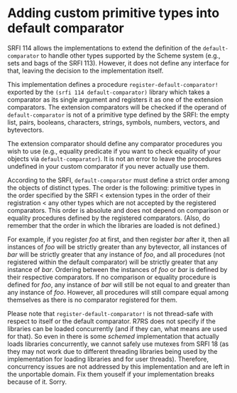 # Adding custom primitive types into default comparator

SRFI 114 allows the implementations to extend the definition of the `default-comparator` to handle
other types supported by the Scheme system (e.g., sets and bags of the SRFI 113). However, it does
not define any interface for that, leaving the decision to the implementation itself.

This implementation defines a procedure `register-default-comparator!` exported by the `(srfi 114
default-comparator)` library which takes a comparator as its single argument and registers it as one
of the extension comparators. The extension comparators will be checked if the operand of `default-comparator`
is not of a primitive type defined by the SRFI: the empty list, pairs, booleans, characters, strings,
symbols, numbers, vectors, and bytevectors.

The extension comparator should define any comparator procedures you wish to use (e.g., equality
predicate if you want to check equality of your objects via `default-comparator`). It is not an error
to leave the procedures undefined in your custom comparator if you never actually use them.

According to the SRFI, `default-comparator` must define a strict order among the objects of distinct
types. The order is the following: primitive types in the order specified by the SRFI < extension types
in the order of their registration < any other types which are not accepted by the registered comparators.
This order is absolute and does not depend on comparison or equality procedures defined by the registered
comparators. (Also, do remember that the order in which the libraries are loaded is not defined.)

For example, if you register _foo_ at first, and then register _bar_ after it, then all instances of
_foo_ will be strictly greater than any bytevector, all instances of _bar_ will be strictly greater
that any instance of _foo_, and all procedures (not registered within the default comparator) will be
strictly greater that any instance of _bar_. Ordering between the instances of _foo_ or _bar_ is defined
by their respective comparators. If no comparison or equality procedure is defined for _foo_, any
instance of _bar_ will still be not equal to and greater than any instance of _foo_. However, all
procedures will still compare equal among themselves as there is no comparator registered for them.

Please note that `register-default-comparator!` is not thread-safe with respect to itself or the
default comparator. R7RS does not specify if the libraries can be loaded concurrently (and if they
can, what means are used for that). So even in there is some _schemed_ implementation that actually
loads libraries concurrently, we cannot safely use mutexes from SRFI 18 (as they may not work due to
different threading libraries being used by the implementation for loading libraries and for user
threads). Therefore, concurrency issues are not addressed by this implementation and are left in the
unportable domain. Fix them youself if your implementation breaks because of it. Sorry.
